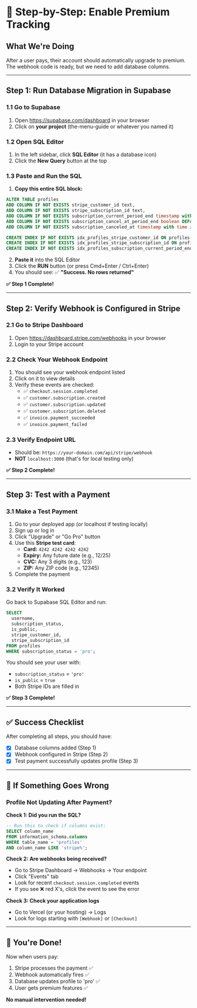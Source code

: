 # 🎯 Step-by-Step: Enable Premium Tracking

## What We're Doing
After a user pays, their account should automatically upgrade to premium. The webhook code is ready, but we need to add database columns.

---

## Step 1: Run Database Migration in Supabase

### 1.1 Go to Supabase
1. Open https://supabase.com/dashboard in your browser
2. Click on **your project** (the-menu-guide or whatever you named it)

### 1.2 Open SQL Editor
1. In the left sidebar, click **SQL Editor** (it has a database icon)
2. Click the **New Query** button at the top

### 1.3 Paste and Run the SQL
1. **Copy this entire SQL block:**

```sql
ALTER TABLE profiles 
ADD COLUMN IF NOT EXISTS stripe_customer_id text,
ADD COLUMN IF NOT EXISTS stripe_subscription_id text,
ADD COLUMN IF NOT EXISTS subscription_current_period_end timestamp with time zone,
ADD COLUMN IF NOT EXISTS subscription_cancel_at_period_end boolean DEFAULT false,
ADD COLUMN IF NOT EXISTS subscription_canceled_at timestamp with time zone;

CREATE INDEX IF NOT EXISTS idx_profiles_stripe_customer_id ON profiles(stripe_customer_id);
CREATE INDEX IF NOT EXISTS idx_profiles_stripe_subscription_id ON profiles(stripe_subscription_id);
CREATE INDEX IF NOT EXISTS idx_profiles_subscription_current_period_end ON profiles(subscription_current_period_end);
```

2. **Paste it** into the SQL Editor
3. Click the **RUN** button (or press Cmd+Enter / Ctrl+Enter)
4. You should see: ✅ **"Success. No rows returned"**

**✅ Step 1 Complete!**

---

## Step 2: Verify Webhook is Configured in Stripe

### 2.1 Go to Stripe Dashboard
1. Open https://dashboard.stripe.com/webhooks in your browser
2. Login to your Stripe account

### 2.2 Check Your Webhook Endpoint
1. You should see your webhook endpoint listed
2. Click on it to view details
3. Verify these events are checked:
   - ✅ `checkout.session.completed`
   - ✅ `customer.subscription.created`
   - ✅ `customer.subscription.updated`
   - ✅ `customer.subscription.deleted`
   - ✅ `invoice.payment_succeeded`
   - ✅ `invoice.payment_failed`

### 2.3 Verify Endpoint URL
- Should be: `https://your-domain.com/api/stripe/webhook`
- **NOT** `localhost:3000` (that's for local testing only)

**✅ Step 2 Complete!**

---

## Step 3: Test with a Payment

### 3.1 Make a Test Payment
1. Go to your deployed app (or localhost if testing locally)
2. Sign up or log in
3. Click "Upgrade" or "Go Pro" button
4. Use this **Stripe test card**:
   - **Card:** `4242 4242 4242 4242`
   - **Expiry:** Any future date (e.g., 12/25)
   - **CVC:** Any 3 digits (e.g., 123)
   - **ZIP:** Any ZIP code (e.g., 12345)
5. Complete the payment

### 3.2 Verify It Worked
Go back to Supabase SQL Editor and run:

```sql
SELECT 
  username,
  subscription_status,
  is_public,
  stripe_customer_id,
  stripe_subscription_id
FROM profiles
WHERE subscription_status = 'pro';
```

You should see your user with:
- `subscription_status` = `'pro'`
- `is_public` = `true`
- Both Stripe IDs are filled in

**✅ Step 3 Complete!**

---

## ✅ Success Checklist

After completing all steps, you should have:

- [x] Database columns added (Step 1)
- [x] Webhook configured in Stripe (Step 2)
- [x] Test payment successfully updates profile (Step 3)

---

## 🐛 If Something Goes Wrong

### Profile Not Updating After Payment?

**Check 1: Did you run the SQL?**
```sql
-- Run this to check if columns exist:
SELECT column_name 
FROM information_schema.columns 
WHERE table_name = 'profiles' 
AND column_name LIKE 'stripe%';
```

**Check 2: Are webhooks being received?**
- Go to Stripe Dashboard → Webhooks → Your endpoint
- Click "Events" tab
- Look for recent `checkout.session.completed` events
- If you see ❌ red X's, click the event to see the error

**Check 3: Check your application logs**
- Go to Vercel (or your hosting) → Logs
- Look for logs starting with `[Webhook]` or `[Checkout]`

---

## 🎉 You're Done!

Now when users pay:
1. Stripe processes the payment ✅
2. Webhook automatically fires ✅  
3. Database updates profile to 'pro' ✅
4. User gets premium features ✅

**No manual intervention needed!**
